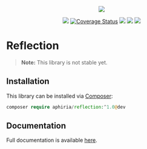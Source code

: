 <p align="center"><a href="https://www.aphiria.com" target="_blank" title="Aphiria"><img src="https://www.aphiria.com/images/aphiria-logo.svg"></a></p>

<p align="center">
<a href="https://travis-ci.com/aphiria/reflection"><img src="https://travis-ci.com/aphiria/reflection.svg?branch=master"></a>
<a href='https://coveralls.io/github/aphiria/reflection?branch=master'><img src='https://coveralls.io/repos/github/aphiria/reflection/badge.svg?branch=master' alt='Coverage Status' /></a>
<a href="https://packagist.org/packages/aphiria/reflection"><img src="https://poser.pugx.org/aphiria/reflection/v/stable.svg"></a>
<a href="https://packagist.org/packages/aphiria/reflection"><img src="https://poser.pugx.org/aphiria/reflection/v/unstable.svg"></a>
<a href="https://packagist.org/packages/aphiria/reflection"><img src="https://poser.pugx.org/aphiria/reflection/license.svg"></a>
</p>

# Reflection

> **Note:** This library is not stable yet.

## Installation

This library can be installed via [Composer](https://getcomposer.org/download/):

```php
composer require aphiria/reflection:^1.0@dev
```

## Documentation

Full documentation is available <a href="https://www.aphiria.com/docs/master/reflection.html" target="_blank">here</a>.
